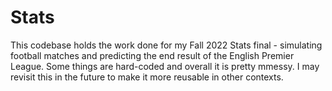 # Stats

This codebase holds the work done for my Fall 2022 Stats final - simulating football matches and predicting the end result of the English Premier League. Some things are hard-coded and overall it is pretty mmessy. I may revisit this in the future to make it more reusable in other contexts.
